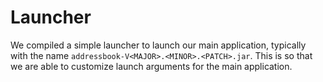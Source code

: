 # Launcher
We compiled a simple launcher to launch our main application, typically with the name `addressbook-V<MAJOR>.<MINOR>.<PATCH>.jar`. This is so that we are able to customize launch arguments for the main application.